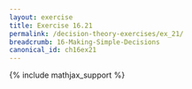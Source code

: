 ```yaml
---
layout: exercise
title: Exercise 16.21
permalink: /decision-theory-exercises/ex_21/
breadcrumb: 16-Making-Simple-Decisions
canonical_id: ch16ex21
---
```


{% include mathjax_support %}
